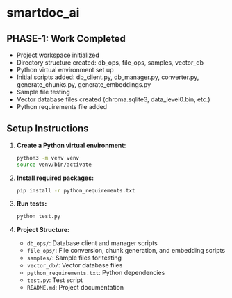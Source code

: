 # smartdoc_ai

## PHASE-1: Work Completed

- Project workspace initialized
- Directory structure created: db_ops, file_ops, samples, vector_db
- Python virtual environment set up
- Initial scripts added: db_client.py, db_manager.py, converter.py, generate_chunks.py, generate_embeddings.py
- Sample file testing
- Vector database files created (chroma.sqlite3, data_level0.bin, etc.)
- Python requirements file added

## Setup Instructions

1. **Create a Python virtual environment:**
	```bash
	python3 -m venv venv
	source venv/bin/activate
	```

2. **Install required packages:**
	```bash
	pip install -r python_requirements.txt
	```

3. **Run tests:**
	```bash
	python test.py
	```

4. **Project Structure:**
	- `db_ops/`: Database client and manager scripts
	- `file_ops/`: File conversion, chunk generation, and embedding scripts
	- `samples/`: Sample files for testing
	- `vector_db/`: Vector database files
	- `python_requirements.txt`: Python dependencies
	- `test.py`: Test script
	- `README.md`: Project documentation